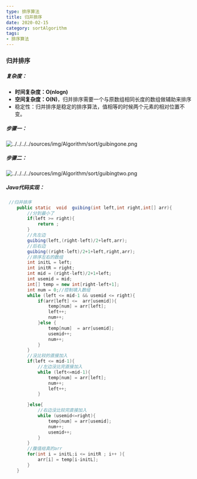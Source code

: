 ```yaml
---
type: 排序算法
title: 归并排序
date: 2020-02-15
category: sortAlgorithm
tags:
- 排序算法
---
```


### 归并排序

##### 复杂度：

- **时间复杂度：O(nlogn)**
-  **空间复杂度：O(N)**，归并排序需要一个与原数组相同长度的数组做辅助来排序
- 稳定性：归并排序是稳定的排序算法，值相等的时候两个元素的相对位置不变。

##### 步骤一：

![../../../../sources/img/Algorithm/sort/guibingone.png]()



##### 步骤二：

![../../../../sources/img/Algorithm/sort/guibingtwo.png]()



##### Java代码实现：

```java
 //归并排序
    public static  void  guibing(int left,int right,int[] arr){
        //分到最小了
        if(left >= right){
            return ;
        }
        //先左边
        guibing(left,(right-left)/2+left,arr);
        //后右边
        guibing((right-left)/2+1+left,right,arr);
        //排序左右的数组
        int initL = left;
        int initR = right;
        int mid = (right-left)/2+1+left;
        int usemid = mid;
        int[] temp = new int[right-left+1];
        int num = 0;//控制填入数组
        while (left <= mid-1 && usemid <= right){
            if(arr[left] <=  arr[usemid]){
                temp[num] = arr[left];
                left++;
                num++;
            }else {
                temp[num]  = arr[usemid];
                usemid++;
                num++;
            }
        }
        //没比较的直接加入
        if(left <= mid-1){
            //左边没比完直接加入
            while (left<=mid-1){
                temp[num] = arr[left];
                num++;
                left++;
            }

        }else{
            //右边没比较完直接加入
            while (usemid<=right){
                temp[num] = arr[usemid];
                num++;
                usemid++;
            }
        }
        //腹值给真的arr
        for(int i = initL;i <= initR ; i++ ){
            arr[i] = temp[i-initL];
        }
    }
```




